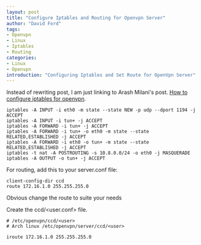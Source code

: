 ```yaml
---
layout: post
title: "Configure Iptables and Routing for Openvpn Server"
author: "David Ford"
tags:
- Openvpn
- Linux
- Iptables
- Routing
categories:
- Linux
- Openvpn
introduction: "Configuring Iptables and Set Route for OpenVpn Server"
---
```


Instead of rewriting post, I am just linking to Arash Milani's post. [How to configure iptables for openvpn](https://arashmilani.com/post?id=53).


```
iptables -A INPUT -i eth0 -m state --state NEW -p udp --dport 1194 -j ACCEPT
iptables -A INPUT -i tun+ -j ACCEPT
iptables -A FORWARD -i tun+ -j ACCEPT
iptables -A FORWARD -i tun+ -o eth0 -m state --state RELATED,ESTABLISHED -j ACCEPT
iptables -A FORWARD -i eth0 -o tun+ -m state --state RELATED,ESTABLISHED -j ACCEPT
iptables -t nat -A POSTROUTING -s 10.8.0.0/24 -o eth0 -j MASQUERADE
iptables -A OUTPUT -o tun+ -j ACCEPT
```

For routing, add this to your server.conf file:

```
client-config-dir ccd
route 172.16.1.0 255.255.255.0
```

Obvious change the route to suite your needs

Create the ccd/<user.conf> file.

```
# /etc/openvpn/ccd/<user>
# Arch linux /etc/openvpn/server/ccd/<user>

iroute 172.16.1.0 255.255.255.0
```

